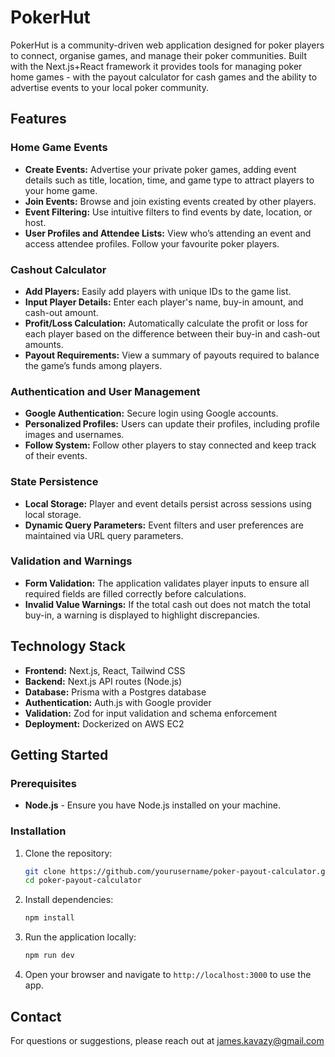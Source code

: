 # PokerHut

PokerHut is a community-driven web application designed for poker players to connect, organise games, and manage their poker communities. Built with the Next.js+React framework it provides tools for managing poker home games - with the payout calculator for cash games and the ability to advertise events to your local poker community.

## Features

### Home Game Events
- **Create Events:** Advertise your private poker games, adding event details such as title, location, time, and game type to attract players to your home game.
- **Join Events:** Browse and join existing events created by other players.
- **Event Filtering:** Use intuitive filters to find events by date, location, or host.
- **User Profiles and Attendee Lists:** View who’s attending an event and access attendee profiles. Follow your favourite poker players.

### Cashout Calculator
- **Add Players:** Easily add players with unique IDs to the game list.
- **Input Player Details:** Enter each player's name, buy-in amount, and cash-out amount.
- **Profit/Loss Calculation:** Automatically calculate the profit or loss for each player based on the difference between their buy-in and cash-out amounts.
- **Payout Requirements:** View a summary of payouts required to balance the game’s funds among players.

### Authentication and User Management
- **Google Authentication:** Secure login using Google accounts.
- **Personalized Profiles:** Users can update their profiles, including profile images and usernames.
- **Follow System:** Follow other players to stay connected and keep track of their events.

### **State Persistence**
- **Local Storage:** Player and event details persist across sessions using local storage.
- **Dynamic Query Parameters:** Event filters and user preferences are maintained via URL query parameters.

### Validation and Warnings
- **Form Validation:** The application validates player inputs to ensure all required fields are filled correctly before calculations.
- **Invalid Value Warnings:** If the total cash out does not match the total buy-in, a warning is displayed to highlight discrepancies.

## Technology Stack

- **Frontend:** Next.js, React, Tailwind CSS
- **Backend:** Next.js API routes (Node.js)
- **Database:** Prisma with a Postgres database
- **Authentication:** Auth.js with Google provider
- **Validation:** Zod for input validation and schema enforcement
- **Deployment:** Dockerized on AWS EC2


## Getting Started

### Prerequisites

- **Node.js** - Ensure you have Node.js installed on your machine.

### Installation

1. Clone the repository:
    ```bash
    git clone https://github.com/yourusername/poker-payout-calculator.git
    cd poker-payout-calculator
    ```

2. Install dependencies:
    ```bash
    npm install
    ```

3. Run the application locally:
    ```bash
    npm run dev
    ```

4. Open your browser and navigate to `http://localhost:3000` to use the app.


## Contact

For questions or suggestions, please reach out at james.kavazy@gmail.com

